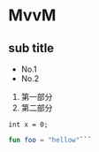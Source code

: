 # MvvM

## sub title

* No.1
* No.2

1. 第一部分
2. 第二部分

`int x = 0;`

```kotlin
fun foo = "hellow"```
